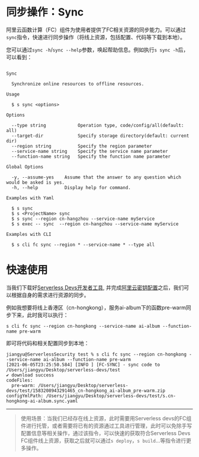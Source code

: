 # 同步操作：Sync

阿里云函数计算（FC）组件为使用者提供了FC相关资源的同步能力。可以通过`sync`指令，快速进行同步操作（将线上资源，包括配置、代码等下载到本地）。

您可以通过`sync -h`/`sync --help`参数，唤起帮助信息。例如执行`s sync -h`后，可以看到：

```

Sync 

  Synchronize online resources to offline resources.

Usage

  $ s sync <options> 

Options

  --type string            Operation type, code/config/all(default: all)    
  --target-dir             Specify storage directory(default: current dir) 
  --region string          Specify the region parameter                    
  --service-name string    Specify the service name parameter     
  --function-name string   Specify the function name parameter 

Global Options

  -y, --assume-yes    Assume that the answer to any question which would be asked is yes. 
  -h, --help          Display help for command.                                           

Examples with Yaml

  $ s sync
  $ s <ProjectName> sync
  $ s sync --region cn-hangzhou --service-name myService
  $ s exec -- sync  --region cn-hangzhou --service-name myService

Examples with CLI

  $ s cli fc sync --region * --service-name * --type all

```

# 快速使用

当我们下载好[Serverless Devs开发者工具](../Getting-started/Install-tutorial.md), 并完成[阿里云密钥配置](../Getting-started/Setting-up-credentials.md)之后，我们可以根据自身的需求进行资源的同步。

例如我想要将线上香港区（cn-hongkong），服务ai-album下的函数pre-warm同步下来，此时我可以执行：

```
s cli fc sync --region cn-hongkong --service-name ai-album --function-name pre-warm
```

即可将代码和相关配置同步到本地：

```
jiangyu@ServerlessSecurity test % s cli fc sync --region cn-hongkong --service-name ai-album --function-name pre-warm
[2021-06-05T23:25:50.584] [INFO ] [FC-SYNC] - sync code to /Users/jiangyu/Desktop/serverless-devs/test
✔ download success
codeFiles:
  pre-warm: /Users/jiangyu/Desktop/serverless-devs/test/1583208943291465_cn-hongkong_ai-album_pre-warm.zip
configYmlPath: /Users/jiangyu/Desktop/serverless-devs/test/s.cn-hongkong-ai-album.sync.yaml
```

-------

> 使用场景：当我们已经存在线上资源，此时需要用Serverless devs的FC组件进行托管，或者需要将已有的资源通过工具进行管理，此时可以免除手写配置信息等相关操作，通过该指令，可以快速的获取符合Serverless Devs FC组件线上资源，获取之后就可以通过`s deploy`，`s build`...等指令进行更多操作。
